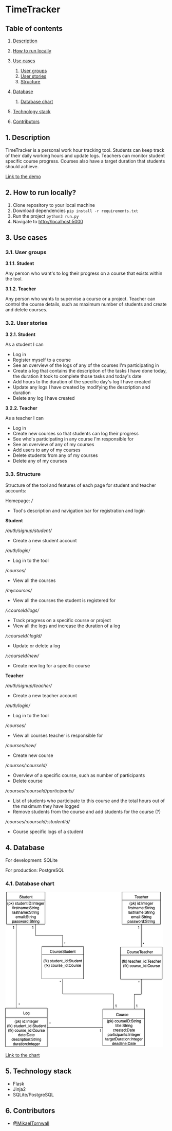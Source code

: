 # TimeTracker

## Table of contents

1. [Description](#description)
2. [How to run locally](#howtorun)
3. [Use cases](#usecases)  

    1. [User groups](#usergroups)
    2. [User stories](#userstories)
    3. [Structure](#structure)

4. [Database](#database)

    1. [Database chart](#chart)
    
5. [Technology stack](#techstack)
6. [Contributors](#contributors)

<a name="description"></a>
## 1. Description

TimeTracker is a personal work hour tracking tool. Students can keep track of their daily working hours and update logs. Teachers can monitor student specific course progress. Courses also have a target duration that students should achieve.

[Link to the demo](https://tsoha-timetracker.herokuapp.com/)

<a name="howtorun"></a>
## 2. How to run locally?

1. Clone repository to your local machine
2. Download dependencies `pip install -r requirements.txt`
3. Run the project `python3 run.py`
4. Navigate to [http://localhost:5000](http://localhost:5000)

<a name="usecases"></a>
## 3. Use cases

<a name="usergroups"></a>
### 3.1. User groups

__3.1.1. Student__

Any person who want's to log their progress on a course that exists within the tool.

__3.1.2. Teacher__

Any person who wants to supervise a course or a project. Teacher can control the course details, such as maximum number of students and create and delete courses.

<a name="userstories"></a>
### 3.2. User stories

__3.2.1. Student__

As a student I can
 - Log in
 - Register myself to a course
 - See an overview of the logs of any of the courses I'm participating in
 - Create a log that contains the description of the tasks I have done today, the duration it took to complete those tasks and today's date
 - Add hours to the duration of the specific day's log I have created
 - Update any logs I have created by modifying the description and duration
 - Delete any log I have created


__3.2.2. Teacher__

 As a teacher I can
  - Log in
  - Create new courses so that students can log their progress
  - See who's participating in any course I'm responsible for
  - See an overview of any of my courses
  - Add users to any of my courses
  - Delete students from any of my courses
  - Delete any of my courses

<a name="structure"></a>
### 3.3. Structure

Structure of the tool and features of each page for student and teacher accounts:

Homepage: _/_
- Tool's description and navigation bar for registration and login

__Student__

_/auth/signup/student/_
- Create a new student account

_/auth/login/_
- Log in to the tool

_/courses/_
- View all the courses

_/mycourses/_
- View all the courses the student is registered for

_/:courseId/logs/_
- Track progress on a specific course or project
- View all the logs and increase the duration of a log

_/:courseId/:logId/_
- Update or delete a log

_/:courseId/new/_
- Create new log for a specific course


__Teacher__

_/auth/signup/teacher/_
- Create a new teacher account

_/auth/login/_
- Log in to the tool

_/courses/_
- View all courses teacher is responsible for

_/courses/new/_
- Create new course

_/courses/:courseId/_
- Overview of a specific course, such as number of participants
- Delete course

_/courses/:courseId/participants/_
- List of students who participate to this course and the total hours out of the maximum they have logged
- Remove students from the course and add students for the course (?)

_/courses/:courseId/:studentId/_
- Course specific logs of a student

<a name="database"></a>
## 4. Database

For development: SQLite

For production: PostgreSQL

<a name="chart"></a>
### 4.1. Database chart

![database chart](https://github.com/MikaelTornwall/timetracker/blob/master/documentation/timetracker.png)

[Link to the chart](https://drive.google.com/file/d/176zQnYk9ukeFViq_n_RI6qthSVZ2TaM1/view?usp=sharing)

<a name="techstack"></a>
## 5. Technology stack

* Flask
* Jinja2
* SQLite/PostgreSQL

<a name="contributors"></a>
## 6. Contributors

* [@MikaelTornwall](https://github.com/MikaelTornwall/)
